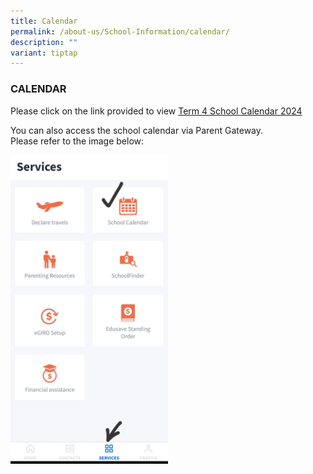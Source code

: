 ```yaml
---
title: Calendar
permalink: /about-us/School-Information/calendar/
description: ""
variant: tiptap
---
```

<h3>CALENDAR</h3>
<p>Please click on the link provided to view <a href="https://docs.google.com/spreadsheets/d/1hkH8u1OJXPji9Nm1btozlPQ6blT1C7pnENA1z_MnkxA/edit?usp=sharing" rel="noopener noreferrer nofollow" target="_blank">Term 4 School Calendar 2024</a>
</p>
<p>You can also access the school calendar via Parent Gateway.
<br>Please refer to the image below:</p>
<div class="isomer-image-wrapper">
<img style="width: 50%;" height="auto" width="100%" alt="" src="/images/WhatsApp_Image_2024_01_01_at_15_59_23.jpeg">
</div>
<p></p>